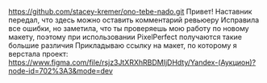 https://github.com/stacey-kremer/ono-tebe-nado.git
Привет! Наставник передал, что здесь можно оставить комментарий ревьюеру
Исправила все ошибки, но заметила, что ты проверяешь мою работу по новому макету, поэтому при использовании PixelPerfect получаются такие большие различия
Прикладываю ссылку на макет, по которому я верстала проект: https://www.figma.com/file/rsjz3JtXRXhRBDMIjDHdty/Yandex-(Аукцион)?node-id=702%3A3&mode=dev
